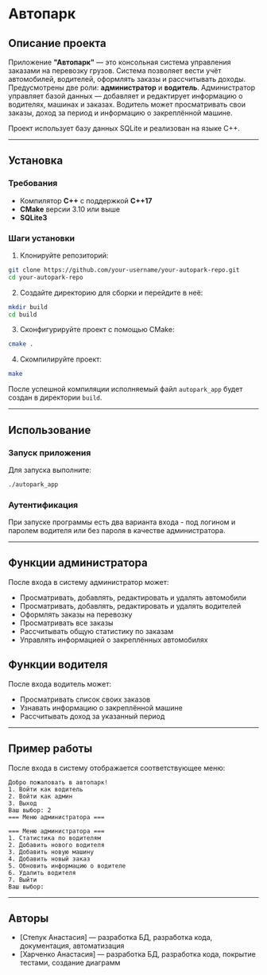 # Автопарк

## Описание проекта

Приложение **"Автопарк"** — это консольная система управления заказами на перевозку грузов. Система позволяет вести учёт автомобилей, водителей, оформлять заказы и рассчитывать доходы. Предусмотрены две роли: **администратор** и **водитель**. Администратор управляет базой данных — добавляет и редактирует информацию о водителях, машинах и заказах. Водитель может просматривать свои заказы, доход за период и информацию о закреплённой машине.

Проект использует базу данных SQLite и реализован на языке C++.

---

## Установка

### Требования

- Компилятор **C++** с поддержкой **C++17**
- **CMake** версии 3.10 или выше
- **SQLite3**

### Шаги установки

1. Клонируйте репозиторий:

```bash
git clone https://github.com/your-username/your-autopark-repo.git
cd your-autopark-repo
````

2. Создайте директорию для сборки и перейдите в неё:

```bash
mkdir build
cd build
```

3. Сконфигурируйте проект с помощью CMake:

```bash
cmake .
```

4. Скомпилируйте проект:

```bash
make
```

После успешной компиляции исполняемый файл `autopark_app` будет создан в директории `build`.

---

## Использование

### Запуск приложения

Для запуска выполните:

```bash
./autopark_app
```

### Аутентификация

При запуске программы есть два варианта входа - под логином и паролем водителя или без пароля в качестве администратора.

---

## Функции администратора

После входа в систему администратор может:

* Просматривать, добавлять, редактировать и удалять автомобили
* Просматривать, добавлять, редактировать и удалять водителей
* Оформлять заказы на перевозку
* Просматривать все заказы
* Рассчитывать общую статистику по заказам
* Управлять информацией о закреплённых автомобилях

## Функции водителя

После входа водитель может:

* Просматривать список своих заказов
* Узнавать информацию о закреплённой машине
* Рассчитывать доход за указанный период

---

## Пример работы

После входа в систему отображается соответствующее меню:

```
Добро пожаловать в автопарк!
1. Войти как водитель
2. Войти как админ
3. Выход
Ваш выбор: 2
=== Меню администратора ===

=== Меню администратора ===
1. Статистика по водителям
2. Добавить нового водителя
3. Добавить новую машину
4. Добавить новый заказ
5. Обновить информацию о водителе
6. Удалить водителя
7. Выйти
Ваш выбор: 
```

---

## Авторы

* \[Степук Анастасия] — разработка БД, разработка кода, документация, автоматизация
* \[Харченко Анастасия] — разработка БД, разработка кода, покрытие тестами, создание диаграмм
